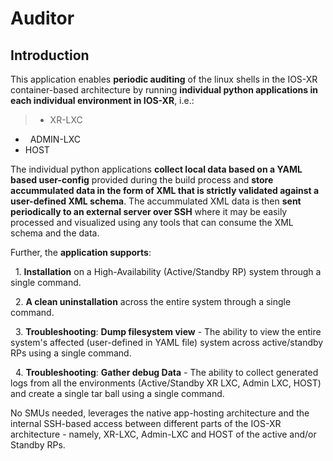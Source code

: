 # Auditor

## Introduction

This application enables **periodic auditing** of the linux shells in the IOS-XR container-based architecture by running **individual python applications in each individual environment in IOS-XR**, i.e.:  

>*    XR-LXC     
 *    ADMIN-LXC   
 *    HOST    
  

The individual python applications **collect local data based on a YAML based user-config** provided during the build process and **store accummulated data in the form of XML that is strictly validated against a user-defined XML schema**. The accummulated XML data is then **sent periodically to an external server over SSH** where it may be easily processed and visualized using any tools that can consume the XML schema and the data.

Further, the **application supports**:  

    1.  **Installation** on a High-Availability (Active/Standby RP) system through a single command.  
    
    2.  **A clean uninstallation** across the entire system through a single command.  
    
    3.  **Troubleshooting**:  **Dump filesystem view** - The ability to view the entire system's affected (user-defined in YAML file) system across active/standby RPs using a single command.  
    
    4.  **Troubleshooting**:  **Gather debug Data** - The ability to collect generated logs from all the environments (Active/Standby XR LXC, Admin LXC, HOST) and create a single tar ball using a single command.  
    
    
No SMUs needed, leverages the native app-hosting architecture and the internal SSH-based access between different parts of the IOS-XR architecture - namely, XR-LXC, Admin-LXC and HOST of the active and/or Standby RPs.






    
